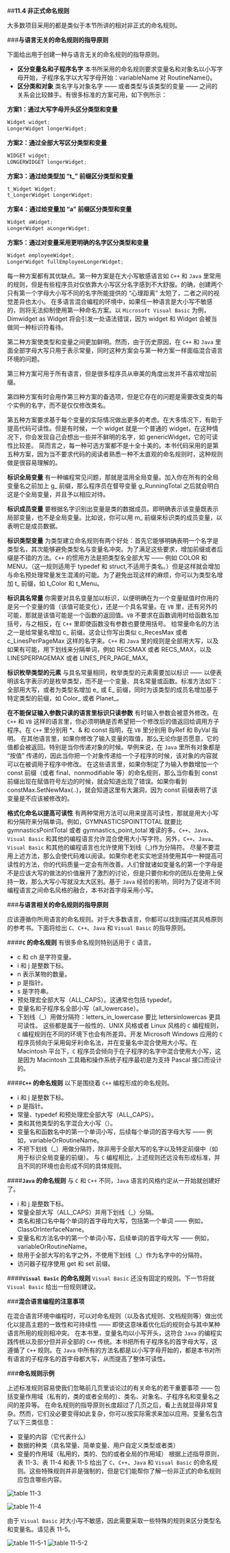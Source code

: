 ##**11.4 非正式命名规则**

大多数项目采用的都是类似于本节所讲的相对非正式的命名规则。

###**与语言无关的命名规则的指导原则**

下面给出用于创建一种与语言无关的命名规则的指导原则。
* **区分变量名和子程序名字** 本书所采用的命名规则要求变量名和对象名以小写字母开始，子程序名字以大写字母开始：variableName 对 RoutineName()。
* **区分类和对象**  类名字与对象名字 —— 或者类型与该类型的变量 —— 之间的关系会比较棘手。有很多标准的方案可用，如下例所示：

**方案1：通过大写字母开头区分类型和变量**
```python
Widget widget;
LongerWidget longerWidget;
```
**方案2：通过全部大写区分类型和变量**
```python
WIDGET widget;
LONGERWIDGET longerWidget;
```
**方案3：通过给类型加 “t_” 前缀区分类型和变量**
```python
t_Widget Widget;
t_LongerWidget LongerWidget;
```
**方案4：通过给变量加 “a” 前缀区分类型和变量**
```python
Widget aWidget;
LongerWidget aLongerWidget;
```
**方案5：通过对变量采用更明确的名字区分类型和变量**
```python
Widget employeeWidget;
LongerWidget fullEmployeeLongerWidget;
```
每一种方案都有其优缺点。第一种方案是在大小写敏感语言如 `C++` 和 `Java` 里常用的规则，但是有些程序员对仅依靠大小写区分名字感到不大舒服。的确，创建两个只有第一个字母大小写不同的名字所能提供的 “心理距离” 太短了，二者之间的视觉差异也太小。
在多语言混合编程的环境中，如果任一种语言是大小写不敏感的，则将无法抑制使用第一种命名方案。以 `Microsoft Visual Basic` 为例，Dimwidget as Widget 将会引发一处语法错误，因为 widget 和 Widget 会被当做同一种标识符看待。

第二种方案使类型和变量之间更加鲜明。然而，由于历史原因，在 `C++` 和 `Java` 里面全部字母大写只用于表示常量，同时这种方案会与第一种方案一样面临混合语言环境的问题。

第三种方案可用于所有语言，但是很多程序员从审美的角度出发并不喜欢增加前缀。

第四种方案有时会用作第三种方案的备选项，但是它存在的问题是需要改变类的每个实例的名字，而不是仅仅修改类名。

第五种方案要求基于每个变量的实际情况做出更多的考虑。在大多情况下，有助于提高代码可读性。但是有时候，一个 widget 就是一个普通的 widget，在这种情况下，你会发现自己会想出一些并不鲜明的名字，如 genericWidget，它的可读性比较差。
简而言之，每一种可选方案都不是十全十美的。本书代码采用的是第五种方案，因为当不要求代码的阅读者熟悉一种不太直观的命名规则时，这种规则做是很容易理解的。

**标识全局变量**  有一种编程常见问题，那就是滥用全局变量。加入你在所有的全局变量名之前加上 g_ 前缀，那么程序员在督导变量 g_RunningTotal 之后就会明白这是个全局变量，并且予以相应对待。

**标识成员变量**   要根据名字识别出变量是类的数据成员。即明确表示该变量既表示局部变量，也不是全局变量。比如说，你可以用 m_ 前缀来标识类的成员变量，以表明它是成员数据。

**标识类型变量**  为类型建立命名规则有两个好处：首先它能够明确表明一个名字是类型名，其次能够避免类型名与变量名冲突。为了满足这些要求，增加前缀或者后缀是不错的方法。`C++` 的惯用方法是把类型名全部大写 —— 例如 COLOR 和 MENU。（这一规则适用于 typedef 和 struct,不适用于类名。）但是这样就会增加与命名预处理常量发生混淆的可能。为了避免出现这样的麻烦，你可以为类型名增加 t_ 前缀，如 t_Color 和  t_Menu。

**标识具名常量**  你需要对具名变量加以标识，以便明确在为一个变量赋值时你用的是另一个变量的值（该值可能变化），还是一个具名常量。在 `VB` 里，还有另外的可能，那就是该值可能是一个函数的返回值。`VB` 不要求在函数调用时给函数名加括号，与之相反，在 `C++` 里即使函数没有参数也要使用括号。
给常量命名的方法之一是给常量名增加 c_ 前缀。这会让你写出类似 c_RecesMax 或者 c_LinesPerPageMax 这样的名字来。`C++` 和 `Java` 里的规则是全部用大写，以及如果有可能，用下划线来分隔单词，例如 RECSMAX 或者 RECS_MAX，以及 LINESPERPAGEMAX 或者 LINES_PER_PAGE_MAX。

**标识枚举类型的元素**  与具名常量相同，枚举类型的元素需要加以标识 —— 以便表明该名字表示的是枚举类型，而不是一个变量、具名常量或函数。标准方法如下：全部用大写，或者为类型名增加 e_ 或 E_ 前缀，同时为该类型的成员名增加基于特定类型的前缀，如 Color_ 或者 Planet_。

**在不能保证输入参数只读的语言里标识只读参数**  有时输入参数会被意外修改。在 `C++` 和 `VB` 这样的语言里，你必须明确是否希望把一个修改后的值返回给调用方子程序。在 `C++` 里分别用 *、& 和 const 指明，在 `VB` 里分别用 ByRef 和 ByVal 指明。
在其他语言里，如果你修改了输入变量的取值，那么无论你是否愿意，它的值都会被返回。特别是当你传递对象的时候。举例来说，在 `Java` 里所有对象都是 “按值” 传递的，因此当你把一个对象传递给一个子程序的时候，该对象的内容就可以在被调用子程序中修改。
在这些语言里，如果你制定了为输入参数增加一个 const 前缀（或者 final、nonmodifiable 等）的命名规则，那么当你看到 const 前缀出现在赋值符号左边的时候，就会知道出现了错误。如果你看到 constMax.SetNewMax(..)，就会知道这里有大漏洞，因为 const 前缀表明了该变量是不应该被修改的。

**格式化命名以提高可读性** 有两种常用方法可以用来提高可读性，那就是用大小写和分隔符来分隔单词。例如，GYMNASTICSPOINTTOTAL 就要比 gymnasticsPointTotal 或者 gymnastics_point_total 难读的多。`C++`、`Java`、`Visual Basic` 和其他的编程语言允许混合使用大小写字符。另外，`C++`、`Java`、`Visual Basic` 和其他的编程语言也允许使用下划线（_)作为分隔符。
尽量不要混用上述方法，那么会使代码难以阅读。如果你老老实实地坚持使用其中一种提高可读性的方法，你的代码质量一定会有所改善。人们曾就诸如变量名的第一个字母是不是应该大写的做法的价值展开了激烈的讨论，但是只要你和你的团队在使用上保持一致，那么大写小写就没太大区别。基于 `Java` 经验的影响，同时为了促进不同编程语言之间命名风格的融合，本书对首字母采用小写。

###**与语言相关的命名规则的指导原则**

应该遵循你所用语言的命名规则。对于大多数语言，你都可以找到描述其风格原则的参考书。下面将给出 `C`、`C++`、`Java` 和 `Visual Basic` 的指导原则。

####**`C` 的命名规则**
有很多命名规则特别适用于 `C` 语言。
* c 和 ch 是字符变量。
* i 和 j 是整数下标。
* n 表示某物的数量。
* p 是指针。
* s 是字符串。
* 预处理宏全部大写（ALL_CAPS）。这通常也包括 typedef。
* 变量名和子程序名全部小写（all_lowercase）。
* 下划线（_）用做分隔符：letters_in_lowercase 要比 lettersinlowercas 更具可读性。
这些都是属于一般性的、UNIX 风格或者 Linux 风格的 `C` 编程规则，`C` 编程规则在不同的环境下也会有所差异。开发 Microsoft Windows 应用的 `C` 程序员倾向于采用匈牙利命名法，并在变量名中混合使用大小写。在 Macintosh 平台下，`C` 程序员会倾向于在子程序的名字中混合使用大小写，这是因为 Macintosh 工具箱和操作系统子程序最初是为支持 Pascal 接口而设计的。

####**`C++` 的命名规则**
以下是围绕着 `C++` 编程形成的命名规则。
* i 和 j 是整数下标。
* p 是指针。
* 常量、typedef 和预处理宏全部大写（ALL_CAPS）。
* 类和其他类型的名字混合大小写（）。
* 变量名和函数名中的第一个单词小写，后续每个单词的首字母大写 —— 例如，variableOrRoutineName。
* 不把下划线（_）用做分隔符，除非用于全部大写的名字以及特定前缀中（如用于标识全局变量的前缀）。
与 `C` 编程相比，上述规则还远没有形成标准，并且不同的环境也会形成不同的具体规则。

####**`Java` 的命名规则**
与 `C` 和 `C++` 不同，`Java` 语言的风格约定从一开始就创建好了。
* i 和 j 是整数下标。
* 常量全部大写（ALL_CAPS）并用下划线（_）分隔。
* 类名和接口名中每个单词的首字母均大写，包括第一个单词 —— 例如，ClassOrInterfaceName。
* 变量名和方法名中的第一个单词小写，后续单词的首字母大写 —— 例如，variableOrRoutineName。
* 除用于全部大写的名字之外，不使用下划线（_）作为名字中的分隔符。
* 访问器子程序使用 get 和 set 前缀。

####**`Visual Basic` 的命名规则**
`Visual Basic` 还没有固定的规则。下一节将就 `Visual Basic` 给出一份规则建议。

###**混合语言编程的注意事项**

在混合语言环境中编程时，可以对命名规则（以及各式规则、文档规则等）做出优化以提高主题的一致性和可持续性 —— 即使这意味着优化后的规则会与其中某种语言所用的规则相冲突。
在本书里，变量名均以小写开头，这符合 `Java` 的编程实践传统以及部分但并非全部的 `C++` 传统。本书把所有子程序名的首字母大写，这遵循了 `C++` 规则。在 `Java` 中所有的方法名都是以小写字母开始的，都是本书对所有语言的子程序名的首字母都大写，从而提高了整体可读性。

###**命名规则示例**

上述标准规则容易使我们忽略前几页里谈论过的有关命名的若干重要事项 —— 包括变量作用域（私有的，类的或者全局的）、类名、对象名、子程序名和变量名之间的差异等。
在命名规则的指导原则长度超过了几页之后，看上去就显得非常复杂。然而，它们没必要变得如此复杂，你可以按实际需求来加以应用。变量名包含了以下三类信息：
* 变量的内容（它代表什么）
* 数据的种类（具名常量、简单变量、用户自定义类型或者类）
* 变量的作用域（私用的，类的、包的或者全局的作用域）
根据上述指导原则，表 11-3、表 11-4 和表 11-5 给出了 `C`、`C++`、`Java` 和 `Visual Basic` 的命名规则。这些特殊规则并非是强制的，但是它们能帮你了解一份非正式的命名规则应包含哪些内容。

![table 11-3](/image/11-3.png)

![table 11-4](/image/11-4.png)

由于 `Visual Basic` 对大小写不敏感，因此需要采取一些特殊的规则来区分类型名和变量名。请见表 11-5。

![table 11-5-1](/image/11-5-1.png)
![table 11-5-2](/image/11-5-2.png)
